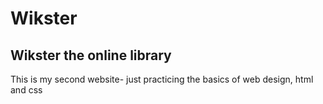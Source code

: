 # Wikster
## Wikster the online library  
This is my second website- just practicing the basics of web design, html and css
